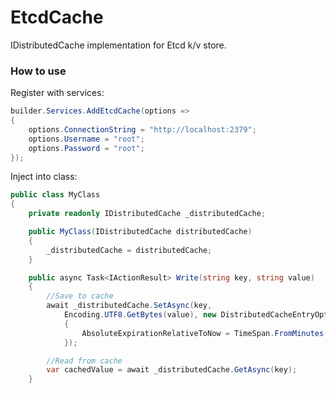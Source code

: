 # EtcdCache
IDistributedCache implementation for Etcd k/v store.

### How to use

Register with services:

```csharp
builder.Services.AddEtcdCache(options =>
{
    options.ConnectionString = "http://localhost:2379";
    options.Username = "root";
    options.Password = "root";
});
```

Inject into class:

```csharp
public class MyClass
{
    private readonly IDistributedCache _distributedCache;

    public MyClass(IDistributedCache distributedCache)
    {
        _distributedCache = distributedCache;
    }

    public async Task<IActionResult> Write(string key, string value)
    {
        //Save to cache
        await _distributedCache.SetAsync(key,
            Encoding.UTF8.GetBytes(value), new DistributedCacheEntryOptions
            {
                AbsoluteExpirationRelativeToNow = TimeSpan.FromMinutes(10)
            });

        //Read from cache
        var cachedValue = await _distributedCache.GetAsync(key);
    }

```

